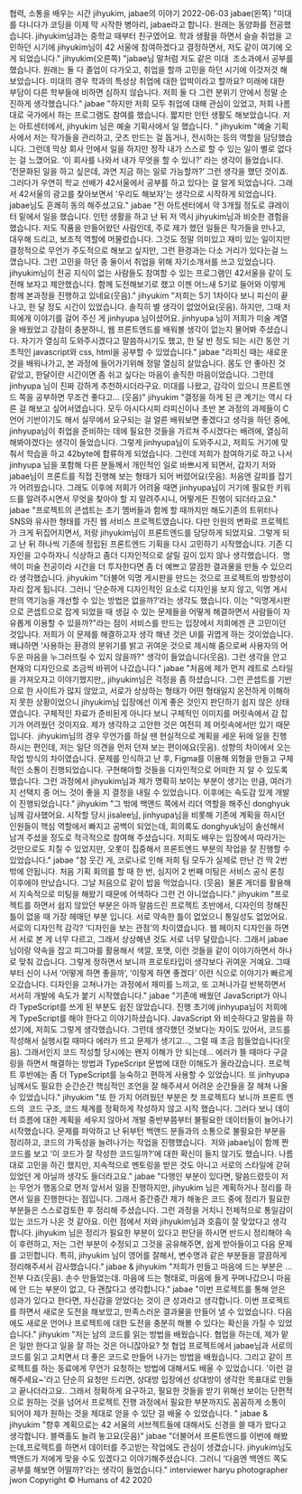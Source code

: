 협력, 소통을 배우는 시간
jihyukim, jabae의 이야기
2022-06-03
jabae(왼쪽)
"미대를 다니다가 코딩을 이제 막 시작한 병아리, jabae라고 합니다. 원래는 동양화를 전공했습니다. jihyukim님과는 중학교 때부터 친구였어요. 학과 생활을 하면서 슬슬 취업을 고민하던 시기에 jihyukim님이 42 서울에 참여하겠다고 결정하면서, 저도 같이 여기에 오게 되었습니다."
jihyukim(오른쪽)
"jabae님 말처럼 저도 같은 미대  조소과에서 공부를 했습니다. 원래는 둘 다 졸업이 다가오고, 취업을 할까 고민을 하던 시기에 이것저것 해보았습니다. 미대의 경우 학과의 특성상 취업에 대한 압박이라고 할까요? 미래에 대한 부담이 다른 학부들에 비하면 심하지 않습니다. 저희 둘 다 그런 분위기 안에서 정말 순진하게 생각했습니다."
jabae
"하지만 저희 모두 취업에 대해 관심이 있었고, 저희 나름대로 국가에서 하는 프로그램도 참여를 했습니다. 짧지만 인턴 생활도 해보았습니다. 저는 아트센터에서, jihyukim 님은 예술 기획사에서 일 했습니다. "
jihyukim
"예술 기획사에서 저는 작가들을 관리하고, 굿즈 만드는 걸 돕거나, 전시하는 등의 역할을 담당했습니다. 그런데 막상 회사 안에서 일을 하지만 정작 내가 스스로 할 수 있는 일이 별로 없다는 걸 느꼈어요. ‘이 회사를 나와서 내가 무엇을 할 수 있나?’ 라는 생각이 들었습니다. ‘전문화된 일을 하고 싶은데, 과연 지금 하는 일로 가능할까?’ 그런 생각을 했던 것이죠. 그러다가 우연히 학교 선배가 42서울에서 공부를 하고 있다는 걸 알게 되었습니다. 그래서 42서울의 광고를 찾아보면서 '우리도 해보자'는 생각으로 시작하게 되었습니다. jabae님도 흔쾌히 동의 해주셨고요."
jabae
"전 아트센터에서 약 3개월 정도로 큐레이터 밑에서 일을 했습니다. 인턴 생활을 하고 난 뒤 저 역시 jihyukim님과 비슷한 경험을 했습니다. 저도 작품을 만들어왔던 사람인데, 주로 제가 했던 일들은 작가들을 만나고, 대우해 드리고, 보조적 역할에 머물렀습니다. 그것도 정말 의미있고 재미 있는 일이지만 결정적으로 무언가 주도적으로 해보고 싶지만, 그런 환경과는 다소 거리가 있다는걸 느꼈습니다.
그런 고민을 하던 중 둘이서 취업을 위해 자기소개서를 쓰고 있었습니다. jihyukim님이 전공 지식이 없는 사람들도 참여할 수 있는 프로그램인 42서울을 같이 도전해 보자고 제안했습니다. 함께 도전해보기로 했고 이젠 어느새 5기로 들어와 이렇게 함께 본과정을 진행하고 있네요(웃음)."
jihyukim
"저희는 5기 1차이다 보니 피신이 끝나고, 한 달 정도 시간이 있었습니다. 솔직히 별 생각이 없었어요(웃음). 하지만, 그때 저희에게 이야기를 걸어 주신 게 jinhyupa 님이셨어요. jinhyupa 님이 저희가 미술 계열을 배웠었고 강점이 충분하니, 웹 프론트엔드를 배워볼 생각이 없는지 물어봐 주셨습니다. 자기가 열심히 도와주시겠다고 말씀하시기도 했고, 한 달 반 정도 되는 시간 동안 기초적인 javascript와 css, html을 공부할 수 있었습니다."
jabae
"라피신 때는 새로운 것을 배워나가고, 본 과정에 들어가기위해 정말 열심히 살았습니다. 몸도 안 좋아진 것 같았고, 한달이란 시간이면 좀 쉬고 싶다는 마음이 솔직한 마음이었습니다. 그런데 jinhyupa 님이 진짜 강하게 추천하시더라구요. 미대를 나왔고, 감각이 있으니 프론트엔드 쪽을 공부하면 무조건 좋다고… (웃음)"
jihyukim
"결정을 하게 된 큰 계기는 역시 다른 걸 해보고 싶어서였습니다. 모두 아시다시피 라피신이나 초반 본 과정의 과제들이 C 언어 기반이기도 해서 실무에서 요구되는 걸 얼른 배워보면 좋겠다고 생각을 하던 중에, jinhyupa님이 취업을 준비하는 데에 필요한 것들을 가르쳐 주시겠다는 배려에, 열심히 해봐야겠다는 생각이 들었습니다. 그렇게 jinhyupa님이 도와주시고, 저희도 거기에 맞춰서 학습을 하고 42byte에 합류하게 되었습니다.
그런데 저희가 참여하기로 하고 나서 jinhyupa 님을 포함해 다른 분들께서 개인적인 일로 바쁘시게 되면서, 갑자기 저와 jabae님이 프론트를 직접 진행해 보는 형태가 되어 버렸어요(웃음). 처음엔 갈피를 잡기가 어려웠습니다. 그래도 이후에 저희가 어려울 때면 jinhyupa님이 거기에 필요한 키워드를 알려주시면서 무엇을 찾아야 할 지 알려주시니, 어떻게든 진행이 되더라고요."
jabae
"프로젝트의 콘셉트는 초기 멤버들과 함께 할 때까지만 해도기존의 트위터나 SNS와 유사한 형태를 가진 웹 서비스 프로젝트였습니다. 다만 인원의 변화로 프로젝트가 크게 뒤집어지면서, 저랑 jihyukim님이 프론트엔드를 담당하게 되었지요. 그렇게 되고 난 뒤 하나씩 기존에 정립된 프론트엔드 기획을 다시 고민하기 시작했습니다. 기존 디자인을 고수하자니 식상하고 좀더 디자인적으로 살릴 길이 있지 않나 생각했습니다.  명색이 미술 전공이라 시간을 더 투자한다면 좀 더 예쁘고 깔끔한 결과물을 만들 수 있으리라 생각했습니다.
jihyukim
"더불어 익명 게시판을 만드는 것으로 프로젝트의 방향성이 자리 잡게 됩니다. 그러니 ‘단순하게 디자인적인 요소로 디자인을 보지 않고, 익명 게시판의 역기능을 개선할 수 있는 방법은 없을까?’라는 생각도 했습니다. 이는 "익명게시판으로 콘셉트으로 잡게 되었을 때 생길 수 있는 문제들을 어떻게 해결하면서 사람들이 자유롭게 이용할 수 있을까?"라는 점이 서비스를 만드는 입장에서 저희에겐 큰 고민이던 것입니다. 저희가 이 문제를 해결하고자 생각 해낸 것은 UI를 귀엽게 하는 것이었습니다. 왜냐하면 ‘사용하는 환경의 분위기를 밝고 귀여운 것으로 제시해 줌으로써 사용자의 어두운 마음을 누그러뜨릴 수 있지 않을까?" 생각이 들었습니다(웃음). 그런 생각을 안고현재의 디자인으로 조금씩 바뀌어 나갔습니다."
jabae
"처음에 제가 먼저 레트로 스타일을 가져오자고 이야기했지만,, jihyukim님은 걱정을 좀 하셨습니다. 그런 콘셉트를 기반으로 한 사이트가 많지 않았고, 서로가 상상하는 형태가 어떤 형태일지 온전하게 이해하지 못한 상황이었으니 jihyukim님 입장에선 이게 좋은 것인지 판단하기 쉽지 않은 상태였습니다. 구체적인 자료가 준비된게 아니다 보니 구체적인 이미지를 머릿속에서 감 잡기가 어려웠던 것이지요. 제가 생각하고 고안한 것은 여전히 제 머릿속에서만 있기 때문입니다.  jihyukim님의 경우 무언가를 하실 땐 현실적으로 계획을 세운 뒤에 일을 진행하시는 편인데, 저는 일단 의견을 먼저 던져 보는 편이에요(웃음). 성향의 차이에서 오는 작업 방식의 차이였습니다.
문제를 인식하고 난 후, Figma를 이용해 외형을 만들고 구체적인 소통이 진행되었습니다. 구현해야할 것들을 디자인적으로 어떠한 지 알 수 있도록 했습니다. 그런 과정에서 jihyukim님과 제가 명확히 보이는 부분이 생기는 만큼, 여러가지 선택지 중 어느 것이 좋을 지 결정을 내릴 수 있었습니다. 이후에는 속도감 있게 개발이 진행되었습니다."
jihyukim
"그 밖에 백앤드 쪽에서 리더 역할을 해주신 donghyuk님께 감사했어요. 시작할 당시 jisalee님, jinhyupa님을 비롯해 기존에 계획을 하시던 인원들이 핵심 역할에서 빠지고 공백이 되었는데, 회의록도 donghyuk님이 솔선해서 남겨 주셨을 정도로 적극적으로 참여해 주셨습니다. 저희도 배우는 입장에서 따라가는 것만으로도 지칠 수 있었지만, 오롯이 집중해서 프론트엔드 부분의 작업을 잘 진행할 수 있었습니다."
jabae
"참 웃긴 게, 코로나로 인해 저희 팀 모두가 실제로 만난 건 딱 2번 밖에 안됩니다. 처음 기획 회의를 할 때 한 번, 심지어 2 번째 미팅은 서비스 공식 론칭 이후에야 만났습니다. 그날 처음으로 같이 밥을 먹었습니다. (웃음)  물론 게더를 활용해서 지속적으로 미팅을 해왔기 때문에 어색하다 그런 건 아니었습니다."
jihyukim
"프로젝트를 하면서 쉽지 않았던 부분은 아까 말씀드린 프로젝트 초반에서, 디자인의 정해진 틀이 없을 때 가장 헤매던 부분 입니다. 서로 약속한 틀이 없었으니 통일성도 없었어요. 서로의 디자인적 감각? ‘디자인을 보는 관점’의 차이였습니다. 웹 페이지 디자인을 하면서 서로 본 게 너무 다르고, 그래서 상상해낸 것도 서로 너무 달랐습니다.
그래서 jabae 님이랑 약속을 잡고 피그마를 활용해서 색깔, 포맷, 이런 것들을 같이 이야기하면서 하나로 맞춰 갔습니다. 그렇게 정하면서 보니까 프로토타입이 생각보다 귀여운 거예요. 그때부터 신이 나서 ‘어떻게 하면 좋을까’, ‘이렇게 하면 좋겠다’ 이런 식으로 이야기가 빠르게 오갔습니다. 디자인을 고쳐나가는 과정에서 재미를 느끼고, 또 고쳐나가길 반복하면서 서서히 개발에 속도가 붙기 시작했습니다."
jabae
"기존에 배웠던 JavaScript가 아니라 TypeScript를 쓰게 된 부분도 쉽진 않았습니다. 진행 초기에 jinhyupa님이 저희에게 TypeScript를 해야 한다고 이야기하셨습니다. JavaScript 와 비슷하다고 말씀을 하셨기에, 저희도 그렇게 생각했습니다. 그런데 생각했던 것보다는 차이도 있어서, 코드를 작성해서 실행시킬 때마다 에러가 뜨고 문제가 생기고…, 그럴 때 조금 힘들었습니다(웃음). 그래서인지 코드 작성할 당시에는 왠지 이해가 안 되는데… 에러가 뜰 때마다 구글링을 하면서 해결하는 방법과 TypeScript 문법에 대한 이해도가 올라갔습니다. 프로젝트 후반에는 좀 더 TypeScript를 능숙하고 편하게 사용할 수 있었습니다. 또 jinhyupa 님께서도 필요한 순간순간 핵심적인 조언을 잘 해주셔서 어려운 순간들을 잘 헤쳐 나올 수 있었습니다."
jihyukim
"또 한 가지 어려웠던 부분은 첫 프로젝트다 보니까 프론트 엔드의  코드 구조, 코드 체계를 정확하게 작성하지 않고 시작 했습니다. 그러다 보니 데이터 흐름에 대한 계획을 세우지 않아서 개발 중반부쯤부터 불필요한 데이터들이 늘어나기 시작했습니다. 문제를 파악하고 난 뒤부턴 백앤드 분들과의 소통으로 불필요한 부분을 정리하고, 코드의 가독성을 늘려나가는 작업을 진행했습니다.  저와 jabae님이 함께 짠 코드를 보고 ‘이 코드가 잘 작성한 코드일까?’에 대한 확신이 들지 않기도 했습니다. 나름대로 고민을 하긴 했지만, 지속적으로 멘토링을 받은 것도 아니고 서로의 스타일에 갇혀 있었던 게 아닐까 생각도 들더라고요."
jabae
"다행인 부분이 있다면, 말씀드렸듯이 저는 무언가 행동으로 먼저 앞서서 일을 진행하지만, jihyukim 님은 계획하거나 정리를 하면서 일을 진행한다는 점입니다. 그래서 중간중간 제가 해놓은 코드 중에 정리가 필요한 부분들은 스스로검토한 후 정리해 주셨습니다. 그런 과정을 거치니 전체적으로 통일감이 있는 코드가 나온 것 같아요.
이런 점에서 저와 jihyukim님과 호흡이 잘 맞았다고 생각합니다. jihyukim 님은 정리가 필요한 부분이 있다고 판단을 하시면 반드시 정리해야 속이 후련하고, 저는 그런 부분이 수정되고 그것을 공유해주면, 쉽게 받아들이고 다음 문제를 고민합니다. 특히, jihyukim 님이 영어를 잘해서, 변수명과 같은 부분들을 깔끔하게 정리해주셔서 감사했습니다."
jabae & jihyukim
"저희가 만들고 마음에 드는 부분은 … 전부 다죠(웃음). 손수 만들었는데. 마음에 드는 형태로, 마음에 들게 꾸며나갔으니 마음에 안 드는 부분이 없고, 다 괜찮다고 생각합니다."
jabae
"이번 프로젝트를 통해 얻은 성과가 있다고 한다면, 자신감을 얻었다는 것이 큰 성과라고 생각합니다. 이번 프로젝트를 하면서 새로운 도전을 해보았고, 만족스러운 결과물을 만들어 낼 수 있었습니다. 다음에도 새로운 언어나 프로젝트에 대한 도전을 충분히 해볼 수 있다는 확신을 가질 수 있었습니다."
jihyukim
"저는 남의 코드를 읽는 방법을 배웠습니다. 협업을 하는데, 제가 맡은 일만 한다고 일을 잘 하는 것은 아니잖아요? 첫 협업 프로젝트에서 jabae님과 서로의 코드를 읽고 고치면서 더 좋은 코드로 만들어 나가는 방법을 배웠습니다.
그리고 같이 프로젝트를 하는 동료에게 무언가 요청하는 방법에 대해서도 배울 수 있었습니다. '이런 걸 해주세요~'라고 단순히 요청만 드리면, 상대방 입장에선 상대방이 생각한 목표대로 만들고 끝나더라고요.. 그래서 정확하게 요구하고, 필요한 것들을 받기 위해선 보이는 단편적으로 원하는 것을 넘어서 프로젝트 진행 과정에서 필요한 부분까지도 꼼꼼하게 소통이 되어야 제가 원하는 것을 제대로 얻을 수 있단 걸 배울 수 있었습니다. "
jabae & jihyukim
"향후 계획으로는 42 서울의 서브젝트들에 대해서도 신경을 쓸 때가 왔다고 생각합니다. 블랙홀도 늘려 놓고요(웃음)"
jabae
"더불어서 프론트엔드를 이번에 해봤는데,프로젝트를 하면서 데이터를 주고받는 작업에도 관심이 생겼습니다. jihyukim님도 백앤드가 저에게 맞을 수도 있겠다고 이야기해주셨습니다. 그러니 ‘다음엔 백엔드 쪽도 공부를 해보면 어떨까?’라는 생각이 들었습니다."
interviewer haryu
photographer jwon
Copyright © Humans of 42 2020
